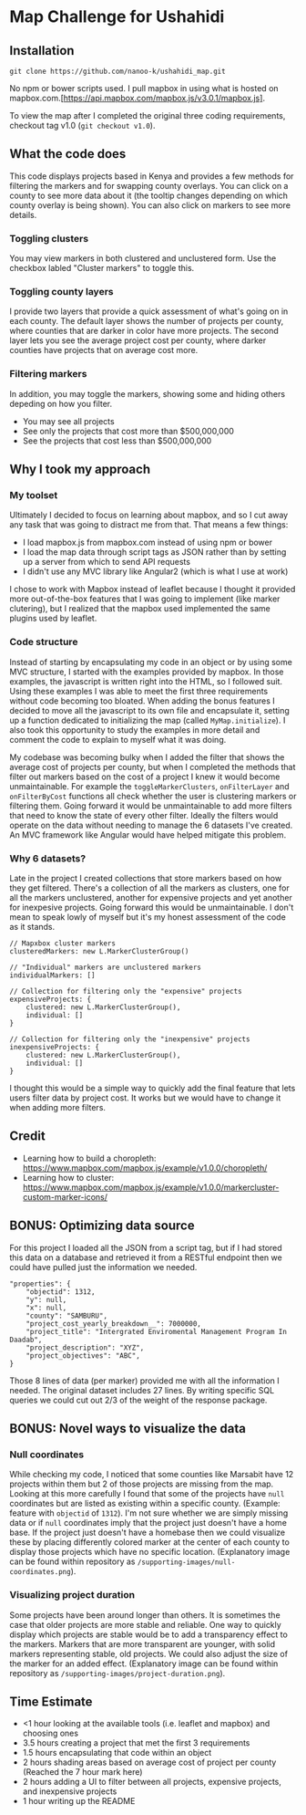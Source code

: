 # Map Challenge for Ushahidi

## Installation
`git clone https://github.com/nanoo-k/ushahidi_map.git`

No npm or bower scripts used. I pull mapbox in using what is hosted on mapbox.com.[https://api.mapbox.com/mapbox.js/v3.0.1/mapbox.js].

To view the map after I completed the original three coding requirements, checkout tag v1.0 (`git checkout v1.0`).



## What the code does
This code displays projects based in Kenya and provides a few methods for filtering the markers and for swapping county overlays. You can click on a county to see more data about it (the tooltip changes depending on which county overlay is being shown). You can also click on markers to see more details.

### Toggling clusters
You may view markers in both clustered and unclustered form. Use the checkbox labled "Cluster markers" to toggle this.

### Toggling county layers
I provide two layers that provide a quick assessment of what's going on in each county. The default layer shows the number of projects per county, where counties that are darker in color have more projects. The second layer lets you see the average project cost per county, where darker counties have projects that on average cost more.

### Filtering markers
In addition, you may toggle the markers, showing some and hiding others depeding on how you filter.
- You may see all projects
- See only the projects that cost more than $500,000,000
- See the projects that cost less than $500,000,000




## Why I took my approach
### My toolset
Ultimately I decided to focus on learning about mapbox, and so I cut away any task that was going to distract me from that. That means a few things:
- I load mapbox.js from mapbox.com instead of using npm or bower
- I load the map data through script tags as JSON rather than by setting up a server from which to send API requests
- I didn't use any MVC library like Angular2 (which is what I use at work)

I chose to work with Mapbox instead of leaflet because I thought it provided more out-of-the-box features that I was going to implement (like marker clutering), but I realized that the mapbox used implemented the same plugins used by leaflet.

### Code structure
Instead of starting by encapsulating my code in an object or by using some MVC structure, I started with the examples provided by mapbox. In those examples, the javascript is written right into the HTML, so I followed suit. Using these examples I was able to meet the first three requirements without code becoming too bloated. When adding the bonus features I decided to move all the javascript to its own file and encapsulate it, setting up a function dedicated to initializing the map (called `MyMap.initialize`). I also took this opportunity to study the examples in more detail and comment the code to explain to myself what it was doing.

My codebase was becoming bulky when I added the filter that shows the average cost of projects per county, but when I completed the methods that filter out markers based on the cost of a project I knew it would become unmaintainable. For example the `toggleMarkerClusters`, `onFilterLayer` and `onFilterByCost` functions all check whether the user is clustering markers or filtering them. Going forward it would be unmaintainable to add more filters that need to know the state of every other filter. Ideally the filters would operate on the data without needing to manage the 6 datasets I've created. An MVC framework like Angular would have helped mitigate this problem.

### Why 6 datasets?
Late in the project I created collections that store markers based on how they get filtered. There's a collection of all the markers as clusters, one for all the markers unclustered, another for expensive projects and yet another for inexpesive projects. Going forward this would be unmaintainable. I don't mean to speak lowly of myself but it's my honest assessment of the code as it stands.

```
// Mapxbox cluster markers
clusteredMarkers: new L.MarkerClusterGroup()

// "Individual" markers are unclustered markers
individualMarkers: []

// Collection for filtering only the "expensive" projects
expensiveProjects: {
    clustered: new L.MarkerClusterGroup(),
    individual: []
}

// Collection for filtering only the "inexpensive" projects
inexpensiveProjects: {
    clustered: new L.MarkerClusterGroup(),
    individual: []
}
```

I thought this would be a simple way to quickly add the final feature that lets users filter data by project cost. It works but we would have to change it when adding more filters.



## Credit
- Learning how to build a choropleth: https://www.mapbox.com/mapbox.js/example/v1.0.0/choropleth/
- Learning how to cluster: https://www.mapbox.com/mapbox.js/example/v1.0.0/markercluster-custom-marker-icons/




## BONUS: Optimizing data source
For this project I loaded all the JSON from a script tag, but if I had stored this data on a database and retrieved it from a RESTful endpoint then we could have pulled just the information we needed.

```
"properties": {
    "objectid": 1312,
    "y": null,
    "x": null,
    "county": "SAMBURU",
    "project_cost_yearly_breakdown__": 7000000,
    "project_title": "Intergrated Enviromental Management Program In Daadab",
    "project_description": "XYZ",
    "project_objectives": "ABC",
}
```
Those 8 lines of data (per marker) provided me with all the information I needed. The original dataset includes 27 lines. By writing specific SQL queries we could cut out 2/3 of the weight of the response package.


## BONUS: Novel ways to visualize the data

### Null coordinates
While checking my code, I noticed that some counties like Marsabit have 12 projects within them but 2 of those projects are missing from the map. Looking at this more carefully I found that some of the projects have `null` coordinates but are listed as existing within a specific county. (Example: feature with `objectid` of `1312`). I'm not sure whether we are simply missing data or if `null` coordinates imply that the project just doesn't have a home base. If the project just doesn't have a homebase then we could visualize these by placing differently colored marker at the center of each county to display those projects which have no specific location. (Explanatory image can be found within repository as `/supporting-images/null-coordinates.png`).

### Visualizing project duration
Some projects have been around longer than others. It is sometimes the case that older projects are more stable and reliable. One way to quickly display which projects are stable would be to add a transparency effect to the markers. Markers that are more transparent are younger, with solid markers representing stable, old projects. We could also adjust the size of the marker for an added effect. (Explanatory image can be found within repository as `/supporting-images/project-duration.png`).


## Time Estimate
- <1 hour looking at the available tools (i.e. leaflet and mapbox) and choosing ones
- 3.5 hours creating a project that met the first 3 requirements
- 1.5 hours encapsulating that code within an object
- 2 hours shading areas based on average cost of project per county (Reached the 7 hour mark here)
- 2 hours adding a UI to filter between all projects, expensive projects, and inexpensive projects
- 1 hour writing up the README
